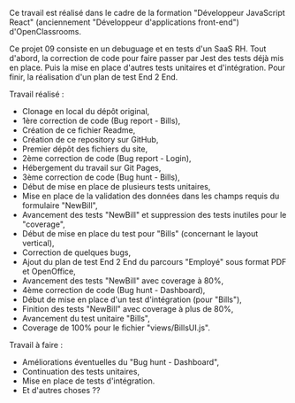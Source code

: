 Ce travail est réalisé dans le cadre de la formation "Développeur JavaScript React" (anciennement "Développeur d'applications front-end") d'OpenClassrooms.

Ce projet 09 consiste en un debuguage et en tests d'un SaaS RH. Tout d'abord, la correction de code pour faire passer par Jest des tests déjà mis en place. Puis la mise en place d'autres tests unitaires et d'intégration. Pour finir, la réalisation d'un plan de test End 2 End.

Travail réalisé :
- Clonage en local du dépôt original,
- 1ère correction de code (Bug report - Bills),
- Création de ce fichier Readme,
- Création de ce repository sur GitHub,
- Premier dépôt des fichiers du site,
- 2ème correction de code (Bug report - Login),
- Hébergement du travail sur Git Pages,
- 3ème correction de code (Bug hunt - Bills),
- Début de mise en place de plusieurs tests unitaires,
- Mise en place de la validation des données dans les champs requis du formulaire "NewBill",
- Avancement des tests "NewBill" et suppression des tests inutiles pour le "coverage",
- Début de mise en place du test pour "Bills" (concernant le layout vertical),
- Correction de quelques bugs,
- Ajout du plan de test End 2 End du parcours "Employé" sous format PDF et OpenOffice,
- Avancement des tests "NewBill" avec coverage à 80%,
- 4ème correction de code (Bug hunt - Dashboard),
- Début de mise en place d'un test d'intégration (pour "Bills"),
- Finition des tests "NewBill" avec coverage à plus de 80%,
- Avancement du test unitaire "Bills",
- Coverage de 100% pour le fichier "views/BillsUI.js".

Travail à faire :
- Améliorations éventuelles du "Bug hunt - Dashboard",
- Continuation des tests unitaires,
- Mise en place de tests d'intégration.
- Et d'autres choses ??